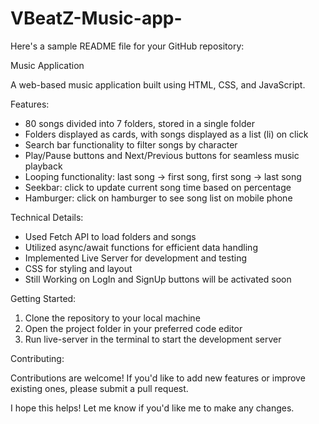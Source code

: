 # VBeatZ-Music-app-
Here's a sample README file for your GitHub repository:

Music Application

A web-based music application built using HTML, CSS, and JavaScript.

Features:

- 80 songs divided into 7 folders, stored in a single folder
- Folders displayed as cards, with songs displayed as a list (li) on click
- Search bar functionality to filter songs by character
- Play/Pause buttons and Next/Previous buttons for seamless music playback
- Looping functionality: last song -> first song, first song -> last song
- Seekbar: click to update current song time based on percentage
- Hamburger: click on hamburger to see song list on mobile phone

Technical Details:

- Used Fetch API to load folders and songs
- Utilized async/await functions for efficient data handling
- Implemented Live Server for development and testing
- CSS for styling and layout
- Still Working on LogIn and SignUp buttons will  be activated soon
  

Getting Started:

1. Clone the repository to your local machine
2. Open the project folder in your preferred code editor
3. Run live-server in the terminal to start the development server

Contributing:

Contributions are welcome! If you'd like to add new features or improve existing ones, please submit a pull request.

I hope this helps! Let me know if you'd like me to make any changes.
